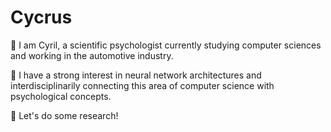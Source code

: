 # Cycrus

:microbe: I am Cyril, a scientific psychologist currently studying computer sciences
and working in the automotive industry.

:microbe: I have a strong interest in neural network architectures and interdisciplinarily connecting this area
of computer science with psychological concepts.

:microbe: Let's do some research!
